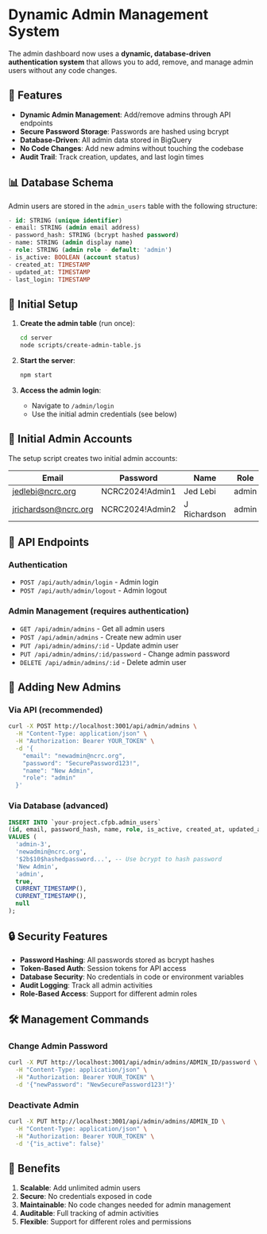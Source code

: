 # Dynamic Admin Management System

The admin dashboard now uses a **dynamic, database-driven authentication system** that allows you to add, remove, and manage admin users without any code changes.

## 🚀 Features

- **Dynamic Admin Management**: Add/remove admins through API endpoints
- **Secure Password Storage**: Passwords are hashed using bcrypt
- **Database-Driven**: All admin data stored in BigQuery
- **No Code Changes**: Add new admins without touching the codebase
- **Audit Trail**: Track creation, updates, and last login times

## 📊 Database Schema

Admin users are stored in the `admin_users` table with the following structure:

```sql
- id: STRING (unique identifier)
- email: STRING (admin email address)
- password_hash: STRING (bcrypt hashed password)
- name: STRING (admin display name)
- role: STRING (admin role - default: 'admin')
- is_active: BOOLEAN (account status)
- created_at: TIMESTAMP
- updated_at: TIMESTAMP
- last_login: TIMESTAMP
```

## 🔧 Initial Setup

1. **Create the admin table** (run once):
   ```bash
   cd server
   node scripts/create-admin-table.js
   ```

2. **Start the server**:
   ```bash
   npm start
   ```

3. **Access the admin login**:
   - Navigate to `/admin/login`
   - Use the initial admin credentials (see below)

## 👥 Initial Admin Accounts

The setup script creates two initial admin accounts:

| Email | Password | Name | Role |
|-------|----------|------|------|
| jedlebi@ncrc.org | NCRC2024!Admin1 | Jed Lebi | admin |
| jrichardson@ncrc.org | NCRC2024!Admin2 | J Richardson | admin |

## 🔐 API Endpoints

### Authentication
- `POST /api/auth/admin/login` - Admin login
- `POST /api/auth/admin/logout` - Admin logout

### Admin Management (requires authentication)
- `GET /api/admin/admins` - Get all admin users
- `POST /api/admin/admins` - Create new admin user
- `PUT /api/admin/admins/:id` - Update admin user
- `PUT /api/admin/admins/:id/password` - Change admin password
- `DELETE /api/admin/admins/:id` - Delete admin user

## 📝 Adding New Admins

### Via API (recommended)
```bash
curl -X POST http://localhost:3001/api/admin/admins \
  -H "Content-Type: application/json" \
  -H "Authorization: Bearer YOUR_TOKEN" \
  -d '{
    "email": "newadmin@ncrc.org",
    "password": "SecurePassword123!",
    "name": "New Admin",
    "role": "admin"
  }'
```

### Via Database (advanced)
```sql
INSERT INTO `your-project.cfpb.admin_users`
(id, email, password_hash, name, role, is_active, created_at, updated_at, last_login)
VALUES (
  'admin-3',
  'newadmin@ncrc.org',
  '$2b$10$hashedpassword...', -- Use bcrypt to hash password
  'New Admin',
  'admin',
  true,
  CURRENT_TIMESTAMP(),
  CURRENT_TIMESTAMP(),
  null
);
```

## 🔒 Security Features

- **Password Hashing**: All passwords stored as bcrypt hashes
- **Token-Based Auth**: Session tokens for API access
- **Database Security**: No credentials in code or environment variables
- **Audit Logging**: Track all admin activities
- **Role-Based Access**: Support for different admin roles

## 🛠️ Management Commands

### Change Admin Password
```bash
curl -X PUT http://localhost:3001/api/admin/admins/ADMIN_ID/password \
  -H "Content-Type: application/json" \
  -H "Authorization: Bearer YOUR_TOKEN" \
  -d '{"newPassword": "NewSecurePassword123!"}'
```

### Deactivate Admin
```bash
curl -X PUT http://localhost:3001/api/admin/admins/ADMIN_ID \
  -H "Content-Type: application/json" \
  -H "Authorization: Bearer YOUR_TOKEN" \
  -d '{"is_active": false}'
```

## 🎯 Benefits

1. **Scalable**: Add unlimited admin users
2. **Secure**: No credentials exposed in code
3. **Maintainable**: No code changes needed for admin management
4. **Auditable**: Full tracking of admin activities
5. **Flexible**: Support for different roles and permissions
